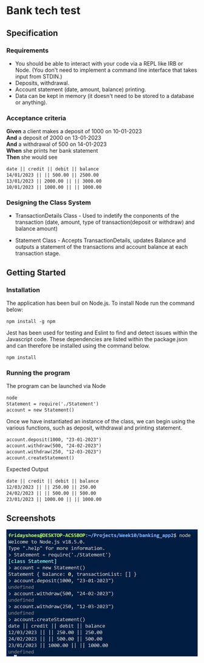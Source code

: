 # Bank tech test

## Specification

### Requirements

- You should be able to interact with your code via a REPL like IRB or Node. (You don't need to implement a command line interface that takes input from STDIN.)
- Deposits, withdrawal.
- Account statement (date, amount, balance) printing.
- Data can be kept in memory (it doesn't need to be stored to a database or anything).

### Acceptance criteria

**Given** a client makes a deposit of 1000 on 10-01-2023  
**And** a deposit of 2000 on 13-01-2023  
**And** a withdrawal of 500 on 14-01-2023  
**When** she prints her bank statement  
**Then** she would see

```
date || credit || debit || balance
14/01/2023 || || 500.00 || 2500.00
13/01/2023 || 2000.00 || || 3000.00
10/01/2023 || 1000.00 || || 1000.00
```

### Designing the Class System

- TransactionDetails Class - Used to indetify the conponents of the transaction (date, amount, type of transaction(deposit or withdraw) and balance amount)

- Statement Class - Accepts TransactionDetails, updates Balance and outputs a statement of the transactions and account balance at each transaction stage.

## Getting Started

### Installation

The application has been buil on Node.js. To install Node run the command below:

```
npm install -g npm
```

Jest has been used for testing and Eslint to find and detect issues within the Javascript code. These dependencies are listed within the package.json and can therefore be installed using the command below.

```
npm install
```

### Running the program

The program can be launched via Node

```
node
Statement = require('./Statement')
account = new Statement()
```

Once we have instantiated an instance of the class, we can begin using the various functions, such as deposit, withdrawal and printing statement.

```
account.deposit(1000, "23-01-2023")
account.withdraw(500, "24-02-2023")
account.withdraw(250, "12-03-2023")
account.createStatement()
```

Expected Output

```
date || credit || debit || balance
12/03/2023 || || 250.00 || 250.00
24/02/2023 || || 500.00 || 500.00
23/01/2023 || 1000.00 || || 1000.00
```

## Screenshots

![](screenshots/bank_tech_test.jpg)
